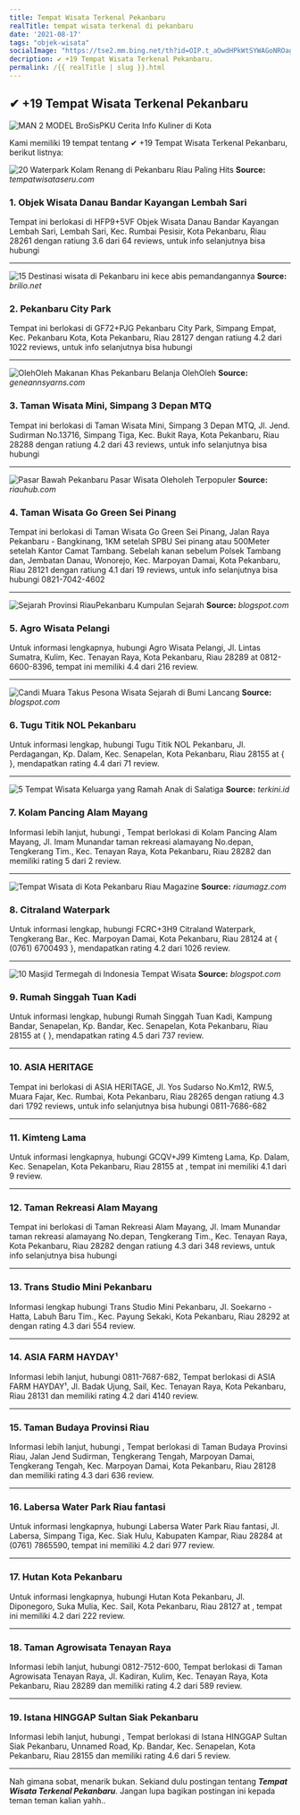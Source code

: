 ```yaml
---
title: Tempat Wisata Terkenal Pekanbaru
realTitle: tempat wisata terkenal di pekanbaru
date: '2021-08-17'
tags: "objek-wisata"
socialImage: "https://tse2.mm.bing.net/th?id=OIP.t_aOwdHPkWtSYWAGoNROagHaHa&amp;pid=15.1"
decription: ✔ +19 Tempat Wisata Terkenal Pekanbaru.
permalink: /{{ realTitle | slug }}.html
---
```


## ✔ +19 Tempat Wisata Terkenal Pekanbaru

![MAN 2 MODEL  BroSisPKU  Cerita Info Kuliner di Kota ](https://www.brosispku.com/assets/merchant/15012018/brosispku_4gjmr_353.jpg)



Kami memiliki 19 tempat tentang ✔ +19 Tempat Wisata Terkenal Pekanbaru, berikut listnya:



![ 20 Waterpark Kolam Renang di Pekanbaru Riau Paling Hits ](https://tse2.mm.bing.net/th?id=OIP.6t7gEhCk9D6GLqVTw3PlGgHaEK&amp;pid=15.1)
**Source:** _tempatwisataseru.com_


### 1. Objek Wisata Danau Bandar Kayangan Lembah Sari



Tempat ini berlokasi di HFP9+5VF Objek Wisata Danau Bandar Kayangan Lembah Sari, Lembah Sari, Kec. Rumbai Pesisir, Kota Pekanbaru, Riau 28261 dengan ratiung 3.6 dari 64 reviews, untuk info selanjutnya bisa hubungi 

---


![15 Destinasi wisata di Pekanbaru ini kece abis pemandangannya](https://tse2.mm.bing.net/th?id=OIP.Hp_g-ylk635s0LfI9GVIVQHaJP&amp;pid=15.1)
**Source:** _brilio.net_


### 2. Pekanbaru City Park



Tempat ini berlokasi di GF72+PJG Pekanbaru City Park, Simpang Empat, Kec. Pekanbaru Kota, Kota Pekanbaru, Riau 28127 dengan ratiung 4.2 dari 1022 reviews, untuk info selanjutnya bisa hubungi 

---


![OlehOleh Makanan Khas Pekanbaru  Belanja OlehOleh](https://tse1.mm.bing.net/th?id=OIP.Q8fIkWTCbR0TRXz5PfLDHAHaEX&amp;pid=15.1)
**Source:** _geneannsyarns.com_


### 3. Taman Wisata Mini, Simpang 3 Depan MTQ



Tempat ini berlokasi di Taman Wisata Mini, Simpang 3 Depan MTQ, Jl. Jend. Sudirman No.13716, Simpang Tiga, Kec. Bukit Raya, Kota Pekanbaru, Riau 28288 dengan ratiung 4.2 dari 43 reviews, untuk info selanjutnya bisa hubungi 

---


![Pasar Bawah Pekanbaru Pasar Wisata Oleholeh Terpopuler ](https://tse2.mm.bing.net/th?id=OIP.Z8qZQv7L6xq0nZQdZ6GKdAHaE3&amp;pid=15.1)
**Source:** _riauhub.com_


### 4. Taman Wisata Go Green Sei Pinang



Tempat ini berlokasi di Taman Wisata Go Green Sei Pinang, Jalan Raya Pekanbaru - Bangkinang, 1KM setelah SPBU Sei pinang atau 500Meter setelah Kantor Camat Tambang. Sebelah kanan sebelum Polsek Tambang dan, Jembatan Danau, Wonorejo, Kec. Marpoyan Damai, Kota Pekanbaru, Riau 28121 dengan ratiung 4.1 dari 19 reviews, untuk info selanjutnya bisa hubungi 0821-7042-4602

---


![Sejarah Provinsi RiauPekanbaru  Kumpulan Sejarah](https://tse1.mm.bing.net/th?id=OIP.mzPdEthxoTu7kwj_XN7AMgAAAA&amp;pid=15.1)
**Source:** _blogspot.com_


### 5. Agro Wisata Pelangi



Untuk informasi lengkapnya, hubungi Agro Wisata Pelangi, Jl. Lintas Sumatra, Kulim, Kec. Tenayan Raya, Kota Pekanbaru, Riau 28289 at 0812-6600-8396, tempat ini memiliki 4.4 dari 216 review.

---


![Candi Muara Takus Pesona Wisata Sejarah di Bumi Lancang ](https://tse2.mm.bing.net/th?id=OIP.XOq1oNHZg3Kajk3BOcL4OQHaE8&amp;pid=15.1)
**Source:** _blogspot.com_


### 6. Tugu Titik NOL Pekanbaru



Untuk informasi lengkap, hubungi Tugu Titik NOL Pekanbaru, Jl. Perdagangan, Kp. Dalam, Kec. Senapelan, Kota Pekanbaru, Riau 28155 at {  }, mendapatkan rating 4.4 dari 71 review.

---


![5 Tempat Wisata Keluarga yang Ramah Anak di Salatiga ](https://tse3.mm.bing.net/th?id=OIP.B_LxZ5qdba9C1HsHEJTVJQHaEd&amp;pid=15.1)
**Source:** _terkini.id_


### 7. Kolam Pancing Alam Mayang



Informasi lebih lanjut, hubungi , Tempat berlokasi di Kolam Pancing Alam Mayang, Jl. Imam Munandar taman rekreasi alamayang No.depan, Tengkerang Tim., Kec. Tenayan Raya, Kota Pekanbaru, Riau 28282 dan memiliki rating 5 dari 2 review.

---


![Tempat Wisata di Kota Pekanbaru  Riau Magazine](https://tse1.mm.bing.net/th?id=OIP.nBzekTqTWl2B1E6GXvrcFAHaFk&amp;pid=15.1)
**Source:** _riaumagz.com_


### 8. Citraland Waterpark



Untuk informasi lengkap, hubungi FCRC+3H9 Citraland Waterpark, Tengkerang Bar., Kec. Marpoyan Damai, Kota Pekanbaru, Riau 28124 at { (0761) 6700493 }, mendapatkan rating 4.2 dari 1026 review.

---


![10 Masjid Termegah di Indonesia  Tempat Wisata](https://tse2.mm.bing.net/th?id=OIP.hONJfluoKVLXVWtf6hBdNQHaE7&amp;pid=15.1)
**Source:** _blogspot.com_


### 9. Rumah Singgah Tuan Kadi



Untuk informasi lengkap, hubungi Rumah Singgah Tuan Kadi, Kampung Bandar, Senapelan, Kp. Bandar, Kec. Senapelan, Kota Pekanbaru, Riau 28155 at {  }, mendapatkan rating 4.5 dari 737 review.

---


### 10. ASIA HERITAGE



Tempat ini berlokasi di ASIA HERITAGE, Jl. Yos Sudarso No.Km12, RW.5, Muara Fajar, Kec. Rumbai, Kota Pekanbaru, Riau 28265 dengan ratiung 4.3 dari 1792 reviews, untuk info selanjutnya bisa hubungi 0811-7686-682

---


### 11. Kimteng Lama



Untuk informasi lengkapnya, hubungi GCQV+J99 Kimteng Lama, Kp. Dalam, Kec. Senapelan, Kota Pekanbaru, Riau 28155 at , tempat ini memiliki 4.1 dari 9 review.

---


### 12. Taman Rekreasi Alam Mayang



Tempat ini berlokasi di Taman Rekreasi Alam Mayang, Jl. Imam Munandar taman rekreasi alamayang No.depan, Tengkerang Tim., Kec. Tenayan Raya, Kota Pekanbaru, Riau 28282 dengan ratiung 4.3 dari 348 reviews, untuk info selanjutnya bisa hubungi 

---


### 13. Trans Studio Mini Pekanbaru



Informasi lengkap hubungi Trans Studio Mini Pekanbaru, Jl. Soekarno - Hatta, Labuh Baru Tim., Kec. Payung Sekaki, Kota Pekanbaru, Riau 28292 at  dengan rating 4.3 dari 554 review.

---


### 14. ASIA FARM HAYDAY¹



Informasi lebih lanjut, hubungi 0811-7687-682, Tempat berlokasi di ASIA FARM HAYDAY¹, Jl. Badak Ujung, Sail, Kec. Tenayan Raya, Kota Pekanbaru, Riau 28131 dan memiliki rating 4.2 dari 4140 review.

---


### 15. Taman Budaya Provinsi Riau



Informasi lebih lanjut, hubungi , Tempat berlokasi di Taman Budaya Provinsi Riau, Jalan Jend Sudirman, Tengkerang Tengah, Marpoyan Damai, Tengkerang Tengah, Kec. Marpoyan Damai, Kota Pekanbaru, Riau 28128 dan memiliki rating 4.3 dari 636 review.

---


### 16. Labersa Water Park Riau fantasi



Untuk informasi lengkapnya, hubungi Labersa Water Park Riau fantasi, Jl. Labersa, Simpang Tiga, Kec. Siak Hulu, Kabupaten Kampar, Riau 28284 at (0761) 7865590, tempat ini memiliki 4.2 dari 977 review.

---


### 17. Hutan Kota Pekanbaru



Untuk informasi lengkapnya, hubungi Hutan Kota Pekanbaru, Jl. Diponegoro, Suka Mulia, Kec. Sail, Kota Pekanbaru, Riau 28127 at , tempat ini memiliki 4.2 dari 222 review.

---


### 18. Taman Agrowisata Tenayan Raya



Informasi lebih lanjut, hubungi 0812-7512-600, Tempat berlokasi di Taman Agrowisata Tenayan Raya, Jl. Kadiran, Kulim, Kec. Tenayan Raya, Kota Pekanbaru, Riau 28289 dan memiliki rating 4.2 dari 589 review.

---


### 19. Istana HINGGAP Sultan Siak Pekanbaru



Informasi lebih lanjut, hubungi , Tempat berlokasi di Istana HINGGAP Sultan Siak Pekanbaru, Unnamed Road, Kp. Bandar, Kec. Senapelan, Kota Pekanbaru, Riau 28155 dan memiliki rating 4.6 dari 5 review.

---









Nah gimana sobat, menarik bukan. Sekiand dulu postingan tentang ***Tempat Wisata Terkenal Pekanbaru***. Jangan lupa bagikan postingan ini kepada teman teman kalian yahh..
